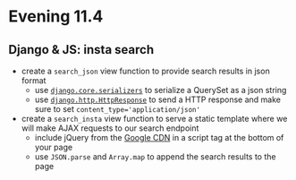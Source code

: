 # Evening 11.4

## Django & JS: insta search
* create a `search_json` view function to provide search results in json format
  * use [`django.core.serializers`](https://docs.djangoproject.com/en/1.9/topics/serialization/) to serialize a QuerySet as a json string
  * use [`django.http.HttpResponse`](https://docs.djangoproject.com/en/1.9/ref/request-response/#django.http.HttpResponse) to send a HTTP response and make sure to set `content_type='application/json'`
* create a `search_insta` view function to serve a static template where we will make AJAX requests to our search endpoint
  * include jQuery from the [Google CDN](https://developers.google.com/speed/libraries/#jquery) in a script tag at the bottom of your page
  * use `JSON.parse` and `Array.map` to append the search results to the page
